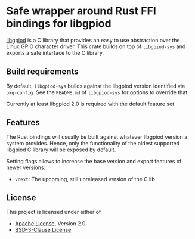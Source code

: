 <!--
SPDX-License-Identifier: CC0-1.0
SPDX-FileCopyrightText: 2023 Linaro Ltd.
SPDX-FileCopyrightText: 2023 Erik Schilling <erik.schilling@linaro.org>
-->

# Safe wrapper around Rust FFI bindings for libgpiod

[libgpiod](https://git.kernel.org/pub/scm/libs/libgpiod/libgpiod.git/tree/README)
is a C library that provides an easy to use abstraction over the Linux GPIO
character driver. This crate builds on top of `libgpiod-sys` and exports a safe
interface to the C library.

## Build requirements

By default, `libgpiod-sys` builds against the libgpiod version identified via
`pkg-config`. See the `README.md` of `libgpiod-sys` for options to override
that.

Currently at least libgpiod 2.0 is required with the default feature set.

## Features

The Rust bindings will usually be built against whatever libgpiod version a
system provides. Hence, only the functionality of the oldest supported libgpiod
C library will be exposed by default.

Setting flags allows to increase the base version and export features of newer
versions:

- `vnext`: The upcoming, still unreleased version of the C lib

## License

This project is licensed under either of

- [Apache License](http://www.apache.org/licenses/LICENSE-2.0), Version 2.0
- [BSD-3-Clause License](https://opensource.org/licenses/BSD-3-Clause)
